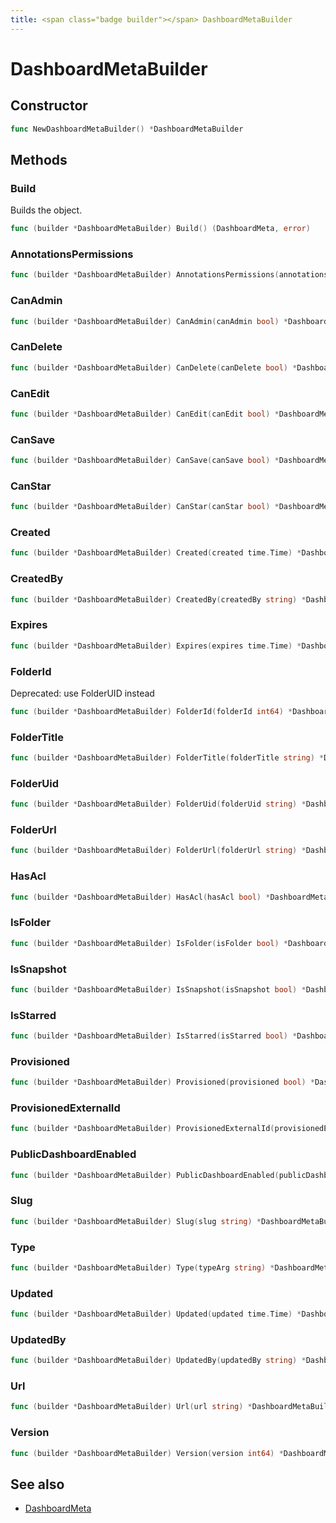 ```yaml
---
title: <span class="badge builder"></span> DashboardMetaBuilder
---
```

# <span class="badge builder"></span> DashboardMetaBuilder

## Constructor

```go
func NewDashboardMetaBuilder() *DashboardMetaBuilder
```
## Methods

### <span class="badge object-method"></span> Build

Builds the object.

```go
func (builder *DashboardMetaBuilder) Build() (DashboardMeta, error)
```

### <span class="badge object-method"></span> AnnotationsPermissions

```go
func (builder *DashboardMetaBuilder) AnnotationsPermissions(annotationsPermissions cog.Builder[dashboard.AnnotationPermission]) *DashboardMetaBuilder
```

### <span class="badge object-method"></span> CanAdmin

```go
func (builder *DashboardMetaBuilder) CanAdmin(canAdmin bool) *DashboardMetaBuilder
```

### <span class="badge object-method"></span> CanDelete

```go
func (builder *DashboardMetaBuilder) CanDelete(canDelete bool) *DashboardMetaBuilder
```

### <span class="badge object-method"></span> CanEdit

```go
func (builder *DashboardMetaBuilder) CanEdit(canEdit bool) *DashboardMetaBuilder
```

### <span class="badge object-method"></span> CanSave

```go
func (builder *DashboardMetaBuilder) CanSave(canSave bool) *DashboardMetaBuilder
```

### <span class="badge object-method"></span> CanStar

```go
func (builder *DashboardMetaBuilder) CanStar(canStar bool) *DashboardMetaBuilder
```

### <span class="badge object-method"></span> Created

```go
func (builder *DashboardMetaBuilder) Created(created time.Time) *DashboardMetaBuilder
```

### <span class="badge object-method"></span> CreatedBy

```go
func (builder *DashboardMetaBuilder) CreatedBy(createdBy string) *DashboardMetaBuilder
```

### <span class="badge object-method"></span> Expires

```go
func (builder *DashboardMetaBuilder) Expires(expires time.Time) *DashboardMetaBuilder
```

### <span class="badge object-method"></span> FolderId

Deprecated: use FolderUID instead

```go
func (builder *DashboardMetaBuilder) FolderId(folderId int64) *DashboardMetaBuilder
```

### <span class="badge object-method"></span> FolderTitle

```go
func (builder *DashboardMetaBuilder) FolderTitle(folderTitle string) *DashboardMetaBuilder
```

### <span class="badge object-method"></span> FolderUid

```go
func (builder *DashboardMetaBuilder) FolderUid(folderUid string) *DashboardMetaBuilder
```

### <span class="badge object-method"></span> FolderUrl

```go
func (builder *DashboardMetaBuilder) FolderUrl(folderUrl string) *DashboardMetaBuilder
```

### <span class="badge object-method"></span> HasAcl

```go
func (builder *DashboardMetaBuilder) HasAcl(hasAcl bool) *DashboardMetaBuilder
```

### <span class="badge object-method"></span> IsFolder

```go
func (builder *DashboardMetaBuilder) IsFolder(isFolder bool) *DashboardMetaBuilder
```

### <span class="badge object-method"></span> IsSnapshot

```go
func (builder *DashboardMetaBuilder) IsSnapshot(isSnapshot bool) *DashboardMetaBuilder
```

### <span class="badge object-method"></span> IsStarred

```go
func (builder *DashboardMetaBuilder) IsStarred(isStarred bool) *DashboardMetaBuilder
```

### <span class="badge object-method"></span> Provisioned

```go
func (builder *DashboardMetaBuilder) Provisioned(provisioned bool) *DashboardMetaBuilder
```

### <span class="badge object-method"></span> ProvisionedExternalId

```go
func (builder *DashboardMetaBuilder) ProvisionedExternalId(provisionedExternalId string) *DashboardMetaBuilder
```

### <span class="badge object-method"></span> PublicDashboardEnabled

```go
func (builder *DashboardMetaBuilder) PublicDashboardEnabled(publicDashboardEnabled bool) *DashboardMetaBuilder
```

### <span class="badge object-method"></span> Slug

```go
func (builder *DashboardMetaBuilder) Slug(slug string) *DashboardMetaBuilder
```

### <span class="badge object-method"></span> Type

```go
func (builder *DashboardMetaBuilder) Type(typeArg string) *DashboardMetaBuilder
```

### <span class="badge object-method"></span> Updated

```go
func (builder *DashboardMetaBuilder) Updated(updated time.Time) *DashboardMetaBuilder
```

### <span class="badge object-method"></span> UpdatedBy

```go
func (builder *DashboardMetaBuilder) UpdatedBy(updatedBy string) *DashboardMetaBuilder
```

### <span class="badge object-method"></span> Url

```go
func (builder *DashboardMetaBuilder) Url(url string) *DashboardMetaBuilder
```

### <span class="badge object-method"></span> Version

```go
func (builder *DashboardMetaBuilder) Version(version int64) *DashboardMetaBuilder
```

## See also

 * <span class="badge object-type-struct"></span> [DashboardMeta](./object-DashboardMeta.md)
